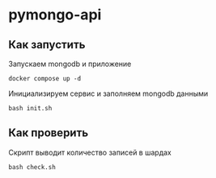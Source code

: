 # pymongo-api

## Как запустить

Запускаем mongodb и приложение

```shell
docker compose up -d
```

Инициализируем сервис и заполняем mongodb данными

```shell
bash init.sh
```

## Как проверить

Скрипт выводит количество записей в шардах

```shell
bash check.sh
```
